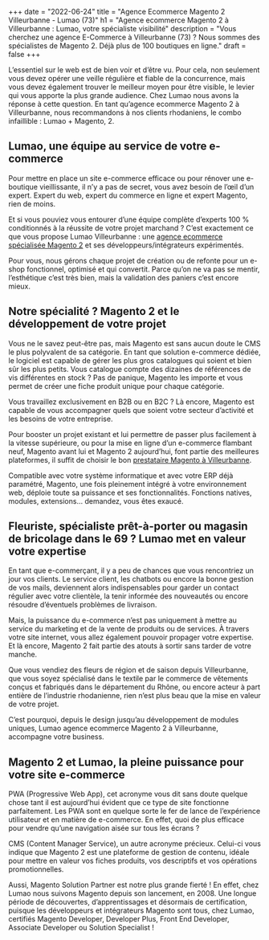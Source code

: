 +++
date = "2022-06-24"
title = "Agence Ecommerce Magento 2 Villeurbanne - Lumao (73)"
h1 = "Agence ecommerce Magento 2 à Villeurbanne : Lumao, votre spécialiste visibilité"
description = "Vous cherchez une agence E-Commerce à Villeurbanne (73) ? Nous sommes des spécialistes de Magento 2. Déjà plus de 100 boutiques en ligne."
draft = false
+++

L’essentiel sur le web est de bien voir et d’être vu. Pour cela, non seulement vous devez opérer une veille régulière et fiable de la concurrence, mais vous devez également trouver le meilleur moyen pour être visible, le levier qui vous apporte la plus grande audience. Chez Lumao nous avons la réponse à cette question. En tant qu’agence ecommerce Magento 2 à Villeurbanne, nous recommandons à nos clients rhodaniens, le combo infaillible : Lumao + Magento, 2.

## Lumao, une équipe au service de votre e-commerce

Pour mettre en place un site e-commerce efficace ou pour rénover une e-boutique vieillissante, il n’y a pas de secret, vous avez besoin de l’œil d’un expert. Expert du web, expert du commerce en ligne et expert Magento, rien de moins.

Et si vous pouviez vous entourer d’une équipe complète d’experts 100 % conditionnés à la réussite de votre projet marchand ? C’est exactement ce que vous propose Lumao Villeurbanne : une [agence ecommerce spécialisée Magento 2](/agence-ecom/) et ses développeurs/intégrateurs expérimentés.

Pour vous, nous gérons chaque projet de création ou de refonte pour un e-shop fonctionnel, optimisé et qui convertit. Parce qu’on ne va pas se mentir, l’esthétique c’est très bien, mais la validation des paniers c’est encore mieux.

## Notre spécialité ? Magento 2 et le développement de votre projet

Vous ne le savez peut-être pas, mais Magento est sans aucun doute le CMS le plus polyvalent de sa catégorie. En tant que solution e-commerce dédiée, le logiciel est capable de gérer les plus gros catalogues qui soient et bien sûr les plus petits. Vous catalogue compte des dizaines de références de vis différentes en stock ? Pas de panique, Magento les importe et vous permet de créer une fiche produit unique pour chaque catégorie.

Vous travaillez exclusivement en B2B ou en B2C ? Là encore, Magento est capable de vous accompagner quels que soient votre secteur d’activité et les besoins de votre entreprise.

Pour booster un projet existant et lui permettre de passer plus facilement à la vitesse supérieure, ou pour la mise en ligne d’un e-commerce flambant neuf, Magento avant lui et Magento 2 aujourd’hui, font partie des meilleures plateformes, il suffit de choisir le bon [prestataire Magento à Villeurbanne](/ecommerce/cms/magento/prestataire/villeurbanne/).

Compatible avec votre système informatique et avec votre ERP déjà paramétré, Magento, une fois pleinement intégré à votre environnement web, déploie toute sa puissance et ses fonctionnalités. Fonctions natives, modules, extensions… demandez, vous êtes exaucé.

## Fleuriste, spécialiste prêt-à-porter ou magasin de bricolage dans le 69 ? Lumao met en valeur votre expertise

En tant que e-commerçant, il y a peu de chances que vous rencontriez un jour vos clients. Le service client, les chatbots ou encore la bonne gestion de vos mails, deviennent alors indispensables pour garder un contact régulier avec votre clientèle, la tenir informée des nouveautés ou encore résoudre d’éventuels problèmes de livraison.

Mais, la puissance du e-commerce n’est pas uniquement à mettre au service du marketing et de la vente de produits ou de services. À travers votre site internet, vous allez également pouvoir propager votre expertise. Et là encore, Magento 2 fait partie des atouts à sortir sans tarder de votre manche.

Que vous vendiez des fleurs de région et de saison depuis Villeurbanne, que vous soyez spécialisé dans le textile par le commerce de vêtements conçus et fabriqués dans le département du Rhône, ou encore acteur à part entière de l’industrie rhodanienne, rien n’est plus beau que la mise en valeur de votre projet.

C’est pourquoi, depuis le design jusqu’au développement de modules uniques, Lumao agence ecommerce Magento 2 à Villeurbanne, accompagne votre business.

## Magento 2 et Lumao, la pleine puissance pour votre site e-commerce

PWA (Progressive Web App), cet acronyme vous dit sans doute quelque chose tant il est aujourd’hui évident que ce type de site fonctionne parfaitement. Les PWA sont en quelque sorte le fer de lance de l’expérience utilisateur et en matière de e-commerce. En effet, quoi de plus efficace pour vendre qu’une navigation aisée sur tous les écrans ?

CMS (Content Manager Service), un autre acronyme précieux. Celui-ci vous indique que Magento 2 est une plateforme de gestion de contenu, idéale pour mettre en valeur vos fiches produits, vos descriptifs et vos opérations promotionnelles.

Aussi, Magento Solution Partner est notre plus grande fierté ! En effet, chez Lumao nous suivons Magento depuis son lancement, en 2008. Une longue période de découvertes, d’apprentissages et désormais de certification, puisque les développeurs et intégrateurs Magento sont tous, chez Lumao, certifiés Magento Developer, Developer Plus, Front End Developer, Associate Developer ou Solution Specialist !
